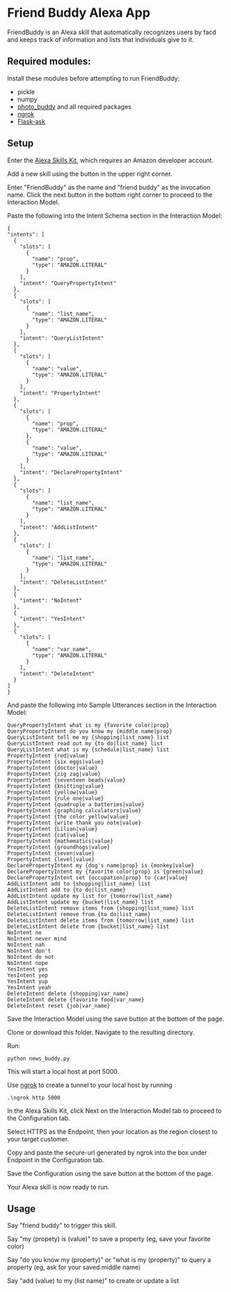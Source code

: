 # Friend Buddy Alexa App

FriendBuddy is an Alexa skill that automatically recognizes users by facd and keeps track of information and lists that individuals give to it.

## Required modules:

Install these modules before attempting to run FriendBuddy:

 * pickle
 * numpy
 * [photo_buddy](https://github.com/spider-robinson/echo_buddy/tree/master/photo_buddy_pkg) and all required packages
 * [ngrok](https://ngrok.com/ "ngrok information and download page")
 * [Flask-ask](https://flask-ask.readthedocs.io/en/latest/ "Flask-ask information and download page")

## Setup

Enter the [Alexa Skills Kit](https://developer.amazon.com/edw/home.html#/skills "Amazon's Alexa Skills Kit"), which requires an Amazon developer account.

Add a new skill using the button in the upper right corner.

Enter "FriendBuddy" as the name and "friend buddy" as the invocation name. Click the next button in the bottom right corner to proceed to the Interaction Model.

Paste the following into the Intent Schema section in the Interaction Model:
    
  ```
  {
  "intents": [
    {
      "slots": [
        {
          "name": "prop",
          "type": "AMAZON.LITERAL"
        }
      ],
      "intent": "QueryPropertyIntent"
    },
    {
      "slots": [
        {
          "name": "list_name",
          "type": "AMAZON.LITERAL"
        }
      ],
      "intent": "QueryListIntent"
    },
    {
      "slots": [
        {
          "name": "value",
          "type": "AMAZON.LITERAL"
        }
      ],
      "intent": "PropertyIntent"
    },
    {
      "slots": [
        {
          "name": "prop",
          "type": "AMAZON.LITERAL"
        },
        {
          "name": "value",
          "type": "AMAZON.LITERAL"
        }
      ],
      "intent": "DeclarePropertyIntent"
    },
    {
      "slots": [
        {
          "name": "list_name",
          "type": "AMAZON.LITERAL"
        }
      ],
      "intent": "AddListIntent"
    },
    {
      "slots": [
        {
          "name": "list_name",
          "type": "AMAZON.LITERAL"
        }
      ],
      "intent": "DeleteListIntent"
    },
    {
      "intent": "NoIntent"
    },
    {
      "intent": "YesIntent"
    },
    {
      "slots": [
        {
          "name": "var_name",
          "type": "AMAZON.LITERAL"
        }
      ],
      "intent": "DeleteIntent"
    }
  ]
}
  ```
  
  And paste the following into Sample Utterances section in the Interaction Model:
  ```
  QueryPropertyIntent what is my {favorite color|prop}
QueryPropertyIntent do you know my {middle name|prop}
QueryListIntent tell me my {shopping|list_name} list
QueryListIntent read out my {to do|list_name} list
QueryListIntent what is my {schedule|list_name} list
PropertyIntent {red|value}
PropertyIntent {six eggs|value}
PropertyIntent {doctor|value}
PropertyIntent {zig zag|value}
PropertyIntent {seventeen beads|value}
PropertyIntent {knitting|value}
PropertyIntent {yellow|value}
PropertyIntent {rule one|value}
PropertyIntent {quadruple a batteries|value}
PropertyIntent {graphing calculators|value}
PropertyIntent {the color yellow|value}
PropertyIntent {write thank you note|value}
PropertyIntent {Lilian|value}
PropertyIntent {cat|value}
PropertyIntent {mathematics|value}
PropertyIntent {groundhogs|value}
PropertyIntent {seven|value}
PropertyIntent {level|value}
DeclarePropertyIntent my {dog's name|prop} is {monkey|value}
DeclarePropertyIntent my {favorite color|prop} is {green|value}
DeclarePropertyIntent set {occupation|prop} to {car|value}
AddListIntent add to {shopping|list_name} list
AddListIntent add to {to do|list_name}
AddListIntent update my list for {tomorrow|list_name}
AddListIntent update my {bucket|list_name} list
DeleteListIntent remove items from {shopping|list_name} list
DeleteListIntent remove from {to do|list_name}
DeleteListIntent delete items from {tomorrow|list_name} list
DeleteListIntent delete from {bucket|list_name} list
NoIntent no
NoIntent never mind
NoIntent nah
NoIntent don't
NoIntent do not
NoIntent nope
YesIntent yes
YesIntent yep
YesIntent yup
YesIntent yeah
DeleteIntent delete {shopping|var_name}
DeleteIntent delete {favorite food|var_name}
DeleteIntent reset {job|var_name}
  ```
  
  Save the Interaction Model using the save button at the bottom of the page.
  
  Clone or download this folder. Navigate to the resulting directory.
  
  Run:
  ```
  python news_buddy.py
  ```
  
  This will start a local host at port 5000.
  
  Use [ngrok](https://ngrok.com/ "ngrok information and download page") to create a tunnel to your local host by running
  
  ```
  .\ngrok http 5000
  ```
  
  In the Alexa Skills Kit, click Next on the Interaction Model tab to proceed to the Configuration tab.
  
  Select HTTPS as the Endpoint, then your location as the region closest to your target customer.
  
  Copy and paste the secure-url generated by ngrok into the box under Endpoint in the Configuration tab.
  
  Save the Configuration using the save button at the bottom of the page.
  
  Your Alexa skill is now ready to run.

  
## Usage

Say "friend buddy" to trigger this skill.

Say "my (propety) is (value)" to save a property (eg, save your favorite color)

Say "do you know my (property)" or "what is my (property)" to query a property (eg, ask for your saved middle name) 

Say "add (value) to my (list name)" to create or update a list

